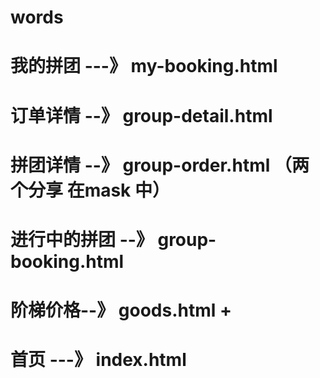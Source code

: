 # words

# 我的拼团 ---》 my-booking.html

# 订单详情 --》 group-detail.html 

# 拼团详情 --》 group-order.html （两个分享 在mask 中）

# 进行中的拼团 --》   group-booking.html

# 阶梯价格--》 goods.html +
# 首页 ---》 index.html